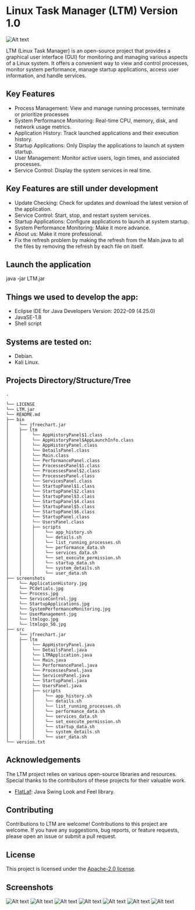 # Linux Task Manager (LTM) Version 1.0
![Alt text](/screenshots/ltmlogo_50.jpg?raw=true "Process")

LTM (Linux Task Manager) is an open-source project that provides a graphical user interface (GUI) for monitoring and managing various aspects of a Linux system. It offers a convenient way to view and control processes, monitor system performance, manage startup applications, access user information, and handle services.

## Key Features

- Process Management: View and manage running processes, terminate or prioritize processes
- System Performance Monitoring: Real-time CPU, memory, disk, and network usage metrics.
- Application History: Track launched applications and their execution history.
- Startup Applications: Only Display the applications to launch at system startup.
- User Management: Monitor active users, login times, and associated processes.
- Service Control: Display the system services in real time.

## Key Features are still under development 
- Update Checking: Check for updates and download the latest version of the application.
- Service Control: Start, stop, and restart system services.
- Startup Applications: Configure applications to launch at system startup.
- System Performance Monitoring: Make it more advance.
- About us: Make it more professional.
- Fix the refresh problem by making the refresh from the Main.java to all the files by removing the refresh by each file on itself.
 
## Launch the application
java -jar LTM.jar 

## Things we used to develop the app:
- Eclipse IDE for Java Developers Version: 2022-09 (4.25.0)
- JavaSE-1.8
- Shell script

## Systems are tested on:
- Debian.
- Kali Linux.

## Projects Directory/Structure/Tree
    .

    └── LICENSE
    └── LTM.jar
    └── README.md
    ├── bin
    │    └── jfreechart.jar
    │    ├── ltm
    │    │    └── AppHistoryPanel$1.class
    │    │    └── AppHistoryPanel$AppLaunchInfo.class
    │    │    └── AppHistoryPanel.class
    │    │    └── DetailsPanel.class
    │    │    └── Main.class
    │    │    └── PerformancePanel.class
    │    │    └── ProcessesPanel$1.class
    │    │    └── ProcessesPanel$2.class
    │    │    └── ProcessesPanel.class
    │    │    └── ServicesPanel.class
    │    │    └── StartupPanel$1.class
    │    │    └── StartupPanel$2.class
    │    │    └── StartupPanel$3.class
    │    │    └── StartupPanel$4.class
    │    │    └── StartupPanel$5.class
    │    │    └── StartupPanel$6.class
    │    │    └── StartupPanel.class
    │    │    └── UsersPanel.class
    │    │    ├── scripts
    │    │    │    └── app_history.sh
    │    │    │    └── details.sh
    │    │    │    └── list_running_processes.sh
    │    │    │    └── performance_data.sh
    │    │    │    └── services_data.sh
    │    │    │    └── set_execute_permission.sh
    │    │    │    └── startup_data.sh
    │    │    │    └── system_details.sh
    │    │    │    └── user_data.sh
    ├── screenshots
    │    └── ApplicationHistory.jpg
    │    └── PCdetials.jpg
    │    └── Process.jpg
    │    └── ServiceControl.jpg
    │    └── StartupApplications.jpg
    │    └── SystemPerformanceMonitoring.jpg
    │    └── UserManagement.jpg
    │    └── ltmlogo.jpg
    │    └── ltmlogo_50.jpg
    ├── src
    │    └── jfreechart.jar
    │    ├── ltm
    │    │    └── AppHistoryPanel.java
    │    │    └── DetailsPanel.java
    │    │    └── LTMApplication.java
    │    │    └── Main.java
    │    │    └── PerformancePanel.java
    │    │    └── ProcessesPanel.java
    │    │    └── ServicesPanel.java
    │    │    └── StartupPanel.java
    │    │    └── UsersPanel.java
    │    │    ├── scripts
    │    │    │    └── app_history.sh
    │    │    │    └── details.sh
    │    │    │    └── list_running_processes.sh
    │    │    │    └── performance_data.sh
    │    │    │    └── services_data.sh
    │    │    │    └── set_execute_permission.sh
    │    │    │    └── startup_data.sh
    │    │    │    └── system_details.sh
    │    │    │    └── user_data.sh
    └── version.txt






## Acknowledgements

The LTM project relies on various open-source libraries and resources. Special thanks to the contributors of these projects for their valuable work.

- [FlatLaf](https://www.formdev.com/flatlaf/): Java Swing Look and Feel library.

## Contributing

Contributions to LTM are welcome!
Contributions to this project are welcome. If you have any suggestions, bug reports, or feature requests, please open an issue or submit a pull request.

## License
This project is licensed under the [Apache-2.0 license](LICENSE).

## Screenshots

![Alt text](/screenshots/Process.jpg?raw=true "Process")
![Alt text](/screenshots/SystemPerformanceMonitoring.jpg?raw=true "Process")
![Alt text](/screenshots/ApplicationHistory.jpg?raw=true "Process")
![Alt text](/screenshots/StartupApplications.jpg?raw=true "Process")
![Alt text](/screenshots/UserManagement.jpg?raw=true "Process")
![Alt text](/screenshots/PCdetials.jpg?raw=true "Process")
![Alt text](/screenshots/ServiceControl.jpg?raw=true "Process")


